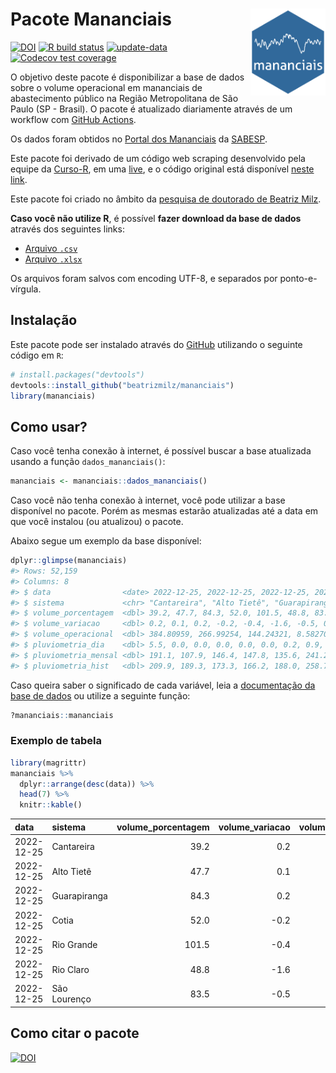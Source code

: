 
<!-- README.md is generated from README.Rmd. Please edit that file -->

# Pacote Mananciais <img src="man/figures/hexlogo.png" align="right" width = "120px"/>

<!-- badges: start -->

[![DOI](https://zenodo.org/badge/DOI/10.5281/zenodo.4733056.svg)](https://doi.org/10.5281/zenodo.4733056)
[![R build
status](https://github.com/beatrizmilz/mananciais/workflows/R-CMD-check/badge.svg)](https://github.com/beatrizmilz/mananciais/actions)
[![update-data](https://github.com/beatrizmilz/mananciais/actions/workflows/2-update_data.yaml/badge.svg)](https://github.com/beatrizmilz/mananciais/actions/workflows/2-update_data.yaml)
[![Codecov test
coverage](https://codecov.io/gh/beatrizmilz/mananciais/branch/master/graph/badge.svg)](https://codecov.io/gh/beatrizmilz/mananciais?branch=master)
<!-- badges: end -->

O objetivo deste pacote é disponibilizar a base de dados sobre o volume
operacional em mananciais de abastecimento público na Região
Metropolitana de São Paulo (SP - Brasil). O pacote é atualizado
diariamente através de um workflow com [GitHub
Actions](https://github.com/beatrizmilz/mananciais/actions).

Os dados foram obtidos no [Portal dos
Mananciais](http://mananciais.sabesp.com.br/Situacao) da
[SABESP](http://site.sabesp.com.br/site/Default.aspx).

Este pacote foi derivado de um código web scraping desenvolvido pela
equipe da [Curso-R](https://www.curso-r.com/), em uma
[live](https://youtu.be/jvZIxrMmOcQ), e o código original está
disponível [neste
link](https://github.com/curso-r/lives/blob/master/drafts/20200730_scraper_sabesp.R).

Este pacote foi criado no âmbito da [pesquisa de doutorado de Beatriz
Milz](https://beatrizmilz.github.io/tese/).

**Caso você não utilize R**, é possível **fazer download da base de
dados** através dos seguintes links:

- [Arquivo
  `.csv`](https://github.com/beatrizmilz/mananciais/raw/master/inst/extdata/mananciais.csv)
- [Arquivo
  `.xlsx`](https://github.com/beatrizmilz/mananciais/blob/master/inst/extdata/mananciais.xlsx?raw=true)

Os arquivos foram salvos com encoding UTF-8, e separados por
ponto-e-vírgula.

## Instalação

Este pacote pode ser instalado através do [GitHub](https://github.com/)
utilizando o seguinte código em `R`:

``` r
# install.packages("devtools")
devtools::install_github("beatrizmilz/mananciais")
library(mananciais)
```

## Como usar?

Caso você tenha conexão à internet, é possível buscar a base atualizada
usando a função `dados_mananciais()`:

``` r
mananciais <- mananciais::dados_mananciais() 
```

Caso você não tenha conexão à internet, você pode utilizar a base
disponível no pacote. Porém as mesmas estarão atualizadas até a data em
que você instalou (ou atualizou) o pacote.

Abaixo segue um exemplo da base disponível:

``` r
dplyr::glimpse(mananciais)
#> Rows: 52,159
#> Columns: 8
#> $ data                <date> 2022-12-25, 2022-12-25, 2022-12-25, 2022-12-25, 2…
#> $ sistema             <chr> "Cantareira", "Alto Tietê", "Guarapiranga", "Cotia…
#> $ volume_porcentagem  <dbl> 39.2, 47.7, 84.3, 52.0, 101.5, 48.8, 83.5, 39.0, 4…
#> $ volume_variacao     <dbl> 0.2, 0.1, 0.2, -0.2, -0.4, -1.6, -0.5, 0.2, 0.0, 0…
#> $ volume_operacional  <dbl> 384.80959, 266.99254, 144.24321, 8.58270, 113.9075…
#> $ pluviometria_dia    <dbl> 5.5, 0.0, 0.0, 0.0, 0.0, 0.0, 0.2, 0.9, 0.0, 0.0, …
#> $ pluviometria_mensal <dbl> 191.1, 107.9, 146.4, 147.8, 135.6, 241.2, 303.6, 1…
#> $ pluviometria_hist   <dbl> 209.9, 189.3, 173.3, 166.2, 188.0, 258.7, 211.9, 2…
```

Caso queira saber o significado de cada variável, leia a [documentação
da base de
dados](https://beatrizmilz.github.io/mananciais/reference/mananciais.html)
ou utilize a seguinte função:

``` r
?mananciais::mananciais
```

### Exemplo de tabela

``` r
library(magrittr)
mananciais %>% 
  dplyr::arrange(desc(data)) %>% 
  head(7) %>%
  knitr::kable()
```

| data       | sistema      | volume_porcentagem | volume_variacao | volume_operacional | pluviometria_dia | pluviometria_mensal | pluviometria_hist |
|:-----------|:-------------|-------------------:|----------------:|-------------------:|-----------------:|--------------------:|------------------:|
| 2022-12-25 | Cantareira   |               39.2 |             0.2 |          384.80959 |              5.5 |               191.1 |             209.9 |
| 2022-12-25 | Alto Tietê   |               47.7 |             0.1 |          266.99254 |              0.0 |               107.9 |             189.3 |
| 2022-12-25 | Guarapiranga |               84.3 |             0.2 |          144.24321 |              0.0 |               146.4 |             173.3 |
| 2022-12-25 | Cotia        |               52.0 |            -0.2 |            8.58270 |              0.0 |               147.8 |             166.2 |
| 2022-12-25 | Rio Grande   |              101.5 |            -0.4 |          113.90757 |              0.0 |               135.6 |             188.0 |
| 2022-12-25 | Rio Claro    |               48.8 |            -1.6 |            6.66337 |              0.0 |               241.2 |             258.7 |
| 2022-12-25 | São Lourenço |               83.5 |            -0.5 |           74.15974 |              0.2 |               303.6 |             211.9 |

## Como citar o pacote

[![DOI](https://zenodo.org/badge/DOI/10.5281/zenodo.4733056.svg)](https://doi.org/10.5281/zenodo.4733056)
